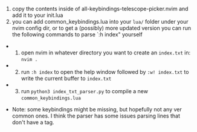 1. copy the contents inside of all-keybindings-telescope-picker.nvim and add it to your init.lua
2. you can add common_keybindings.lua into your `lua/` folder under your nvim config dir, or to get a (possibly) more updated version you can run the following commands to parse `:h index" yourself
- 1. open nvim in whatever directory you want to create an `index.txt` in: `nvim .`
- 2. run `:h index` to open the help window followed by `:w! index.txt` to write the current buffer to `index.txt`
- 3. run `python3 index_txt_parser.py` to compile a new `common_keybindings.lua`


* Note: some keybindings might be missing, but hopefully not any ver common ones. I think the parser has some issues parsing lines that don't have a tag.
